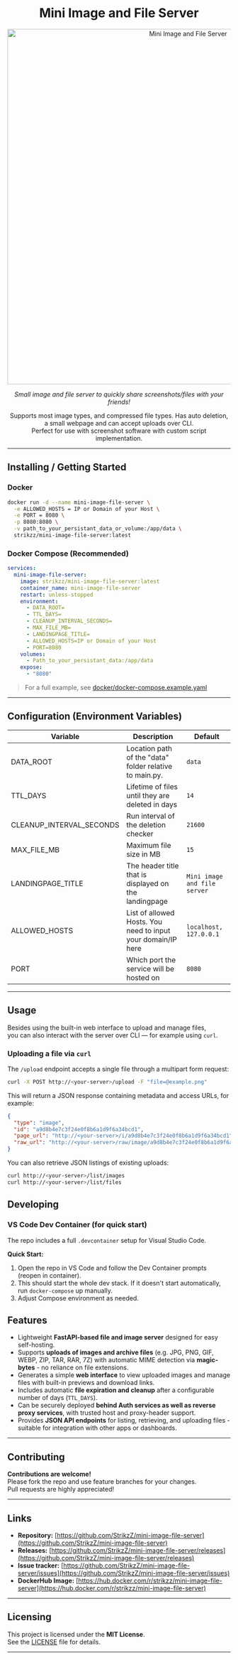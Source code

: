 <h1 align="center">Mini Image and File Server</h1>
<p align="center">
  <img src="https://i.imgur.com/pT4jLcr.png" alt="Mini Image and File Server" width="800"/>
</p>

<p align="center">
  <em>Small image and file server to quickly share screenshots/files with your friends!</em>
</p>

<p align="center">
  Supports most image types, and compressed file types. Has auto deletion, a small webpage and can accept uploads over CLI. <br>
  Perfect for use with screenshot software with custom script implementation.
</p>

---

## Installing / Getting Started

### **Docker**

```bash
docker run -d --name mini-image-file-server \
  -e ALLOWED_HOSTS = IP or Domain of your Host \
  -e PORT = 8080 \
  -p 8080:8080 \
  -v path_to_your_persistant_data_or_volume:/app/data \
  strikzz/mini-image-file-server:latest
```

### **Docker Compose (Recommended)**

```yaml
services:
  mini-image-file-server:
    image: strikzz/mini-image-file-server:latest
    container_name: mini-image-file-server
    restart: unless-stopped
    environment:
      - DATA_ROOT=
      - TTL_DAYS=
      - CLEANUP_INTERVAL_SECONDS=
      - MAX_FILE_MB= 
      - LANDINGPAGE_TITLE=
      - ALLOWED_HOSTS=IP or Domain of your Host
      - PORT=8080
    volumes:
      - Path_to_your_persistant_data:/app/data
    expose:
      - "8080"
```
> For a full example, see [docker/docker-compose.example.yaml](./docker/docker-compose.example.yaml)

---

## Configuration (Environment Variables)

| Variable             | Description                                                           | Default         |
|----------------------|-----------------------------------------------------------------------|-----------------|
| DATA_ROOT            | Location path of the "data" folder relative to main.py.    | `data`     |
| TTL_DAYS             | Lifetime of files until they are deleted in days                                      | `14`          |
| CLEANUP_INTERVAL_SECONDS      | Run interval of the deletion checker                             | `21600`       |
| MAX_FILE_MB          | Maximum file size in MB                   | `15`           |
| LANDINGPAGE_TITLE        | The header title that is displayed on the landingpage              | `Mini image and file server`          |
| ALLOWED_HOSTS             | List of allowed Hosts. You need to input your domain/IP here                                              | `localhost, 127.0.0.1`          |
| PORT            | Which port the service will be hosted on      | `8080`       |

---

## Usage

Besides using the built-in web interface to upload and manage files,  
you can also interact with the server over CLI — for example using `curl`.

### Uploading a file via `curl`

The `/upload` endpoint accepts a single file through a multipart form request:

```bash
curl -X POST http://<your-server>/upload -F "file=@example.png"
```

This will return a JSON response containing metadata and access URLs, for example:
```json
{
  "type": "image",
  "id": "a9d8b4e7c3f24e0f8b6a1d9f6a34bcd1",
  "page_url": "http://<your-server>/i/a9d8b4e7c3f24e0f8b6a1d9f6a34bcd1",
  "raw_url": "http://<your-server>/raw/image/a9d8b4e7c3f24e0f8b6a1d9f6a34bcd1"
}
```

You can also retrieve JSON listings of existing uploads:
```bash
curl http://<your-server>/list/images
curl http://<your-server>/list/files
```

## Developing

### **VS Code Dev Container (for quick start)**

The repo includes a full `.devcontainer` setup for Visual Studio Code.  

**Quick Start:**
1. Open the repo in VS Code and follow the Dev Container prompts (reopen in container).
2. This should start the whole dev stack. If it doesn't start automatically, run `docker-compose` up manually.
3. Adjust Compose environment as needed.

## Features

- Lightweight **FastAPI-based file and image server** designed for easy self-hosting.  
- Supports **uploads of images and archive files** (e.g. JPG, PNG, GIF, WEBP, ZIP, TAR, RAR, 7Z) with automatic MIME detection via **magic-bytes** - no reliance on file extensions.  
- Generates a simple **web interface** to view uploaded images and manage files with built-in previews and download links.  
- Includes automatic **file expiration and cleanup** after a configurable number of days (`TTL_DAYS`).  
- Can be securely deployed **behind Auth services as well as reverse proxy services**, with trusted host and proxy-header support.  
- Provides **JSON API endpoints** for listing, retrieving, and uploading files - suitable for integration with other apps or dashboards.  

---

## Contributing

**Contributions are welcome!**  
Please fork the repo and use feature branches for your changes.  
Pull requests are highly appreciated!

---

## Links

- **Repository:** [https://github.com/StrikzZ/mini-image-file-server](https://github.com/StrikzZ/mini-image-file-server)
- **Releases:** [https://github.com/StrikzZ/mini-image-file-server/releases](https://github.com/StrikzZ/mini-image-file-server/releases)
- **Issue tracker:** [https://github.com/StrikzZ/mini-image-file-server/issues](https://github.com/StrikzZ/mini-image-file-server/issues)
- **DockerHub Image:** [https://hub.docker.com/r/strikzz/mini-image-file-server](https://hub.docker.com/r/strikzz/mini-image-file-server)

---

## Licensing

This project is licensed under the **MIT License**.  
See the [LICENSE](LICENSE) file for details.

---
